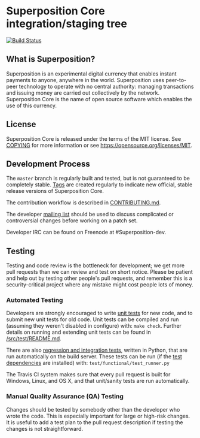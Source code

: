 Superposition Core integration/staging tree
=====================================

[![Build Status](https://travis-ci.org/superposition-project/superposition.svg?branch=master)](https://travis-ci.org/superposition-project/superposition)


What is Superposition?
----------------

Superposition is an experimental digital currency that enables instant payments to
anyone, anywhere in the world. Superposition uses peer-to-peer technology to operate
with no central authority: managing transactions and issuing money are carried
out collectively by the network. Superposition Core is the name of open source
software which enables the use of this currency.



License
-------

Superposition Core is released under the terms of the MIT license. See [COPYING](COPYING) for more
information or see https://opensource.org/licenses/MIT.

Development Process
-------------------

The `master` branch is regularly built and tested, but is not guaranteed to be
completely stable. [Tags](https://github.com/Superposition-project/Superposition/tags) are created
regularly to indicate new official, stable release versions of Superposition Core.

The contribution workflow is described in [CONTRIBUTING.md](CONTRIBUTING.md).

The developer [mailing list](https://groups.google.com/forum/#!forum/Superposition-dev)
should be used to discuss complicated or controversial changes before working
on a patch set.

Developer IRC can be found on Freenode at #Superposition-dev.

Testing
-------

Testing and code review is the bottleneck for development; we get more pull
requests than we can review and test on short notice. Please be patient and help out by testing
other people's pull requests, and remember this is a security-critical project where any mistake might cost people
lots of money.

### Automated Testing

Developers are strongly encouraged to write [unit tests](src/test/README.md) for new code, and to
submit new unit tests for old code. Unit tests can be compiled and run
(assuming they weren't disabled in configure) with: `make check`. Further details on running
and extending unit tests can be found in [/src/test/README.md](/src/test/README.md).

There are also [regression and integration tests](/test), written
in Python, that are run automatically on the build server.
These tests can be run (if the [test dependencies](/test) are installed) with: `test/functional/test_runner.py`

The Travis CI system makes sure that every pull request is built for Windows, Linux, and OS X, and that unit/sanity tests are run automatically.

### Manual Quality Assurance (QA) Testing

Changes should be tested by somebody other than the developer who wrote the
code. This is especially important for large or high-risk changes. It is useful
to add a test plan to the pull request description if testing the changes is
not straightforward.


